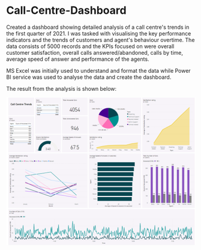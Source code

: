 # Call-Centre-Dashboard

Created a dashboard showing detailed analysis of a call centre's trends in the first quarter of 2021. I was tasked with visualising the key performance indicators and the trends of customers and agent's behaviour overtime. The data consists of 5000 records and the KPIs focused on were overall customer satisfaction, overall calls answered/abandoned, calls by time, average speed of answer and performance of the agents. 

MS Excel was initially used to understand and format the data while Power BI service was used to analyse the data and create the dashboard.

The result from the analysis is shown below:

 
![alt text](https://github.com/Adetola-Toyosi/Call-Centre-Dashboard/blob/main/CallCentreDashboard.png)
